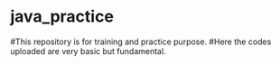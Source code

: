 # java_practice

#This repository is for training and practice purpose. 
#Here the codes uploaded are very basic but fundamental.
